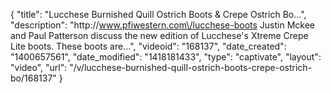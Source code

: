 {
    "title": "Lucchese Burnished Quill Ostrich Boots & Crepe Ostrich Bo...",
    "description": "http:\/\/www.pfiwestern.com\/lucchese-boots Justin Mckee and Paul Patterson discuss the new edition of Lucchese's Xtreme Crepe Lite boots. These boots are...",
    "videoid": "168137",
    "date_created": "1400657561",
    "date_modified": "1418181433",
    "type": "captivate",
    "layout": "video",
    "url": "\/v\/lucchese-burnished-quill-ostrich-boots-crepe-ostrich-bo\/168137"
}